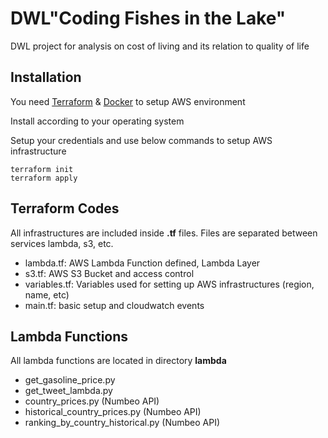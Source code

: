 # DWL"Coding Fishes in the Lake"

DWL project for analysis on cost of living and its relation to quality of life

## Installation

You need [Terraform](https://terraform.io/) & [Docker](https://www.docker.com/) to setup AWS environment

Install according to your operating system

Setup your credentials and use below commands to setup AWS infrastructure

```shell
terraform init
terraform apply
```

## Terraform Codes

All infrastructures are included inside **.tf** files. Files are separated between services lambda, s3, etc.

- lambda.tf: AWS Lambda Function defined, Lambda Layer
- s3.tf: AWS S3 Bucket and access control
- variables.tf: Variables used for setting up AWS infrastructures (region, name, etc)
- main.tf: basic setup and cloudwatch events

## Lambda Functions

All lambda functions are located in directory **lambda**

- get_gasoline_price.py
- get_tweet_lambda.py
- country_prices.py (Numbeo API)
- historical_country_prices.py (Numbeo API)
- ranking_by_country_historical.py (Numbeo API)
